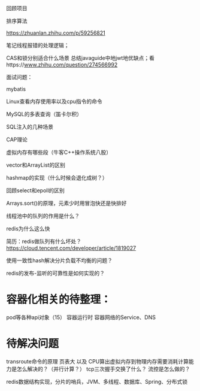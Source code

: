回顾项目

排序算法



https://zhuanlan.zhihu.com/p/59256821

笔记线程报错的处理逻辑；

CAS和锁分别适合什么场景
总结javaguide中地jwt地优缺点；看https://www.zhihu.com/question/274566992



面试问题：

mybatis

Linux查看内存使用率以及cpu指令的命令

MySQL的多表查询（笛卡尔积）

SQL注入的几种场景

CAP理论



虚拟内存有哪些段（牛客C++操作系统八股）

vector和ArrayList的区别

hashmap的实现（什么时候会退化成树？）

回顾select和epoll的区别

Arrays.sort()的原理，元素少时用冒泡快还是快排好





线程池中的队列的作用是什么？

redis为什么这么快

简历：redis做队列有什么坏处？https://cloud.tencent.com/developer/article/1819027

使用一致性hash解决分片负载不均衡的问题？

redis的发布-监听的可靠性是如何实现的？



# 容器化相关的待整理：
pod等各种api对象（15）
容器运行时
容器网络的Service、DNS


# 待解决问题
transroute命令的原理
页表大  以及  CPU算出虚拟内存到物理内存需要消耗计算能力是怎么解决的？（并行计算？）
tcp三次握手交换了什么？
流控是怎么做的？

redis数据结构实现，分片的哨兵，JVM、多线程、数据库、Spring、分布式锁